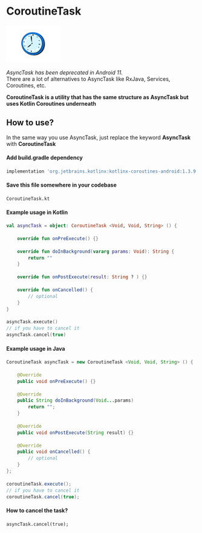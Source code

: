 # CoroutineTask 
<img src = "https://github.com/Asutosh11/CoroutineTask/blob/main/clock-image.png" height="100">

<em>AsyncTask has been deprecated in Android 11.</em> <br/>
There are a lot of alternatives to AsyncTask like RxJava, Services, Coroutines, etc.

<b>CoroutineTask is a utility that has the same structure as AsyncTask but uses Kotlin Coroutines underneath</b><br/>


## How to use? 
In the same way you use AsyncTask, just replace the keyword <b>AsyncTask</b> with <b>CoroutineTask</b>

#### Add build.gradle dependency
```groovy
implementation 'org.jetbrains.kotlinx:kotlinx-coroutines-android:1.3.9'
```

#### Save this file somewhere in your codebase
```text
CoroutineTask.kt
```

#### Example usage in Kotlin

```Kotlin
val asyncTask = object: CoroutineTask <Void, Void, String> () {

    override fun onPreExecute() {}

    override fun doInBackground(vararg params: Void): String {
        return ""
    }

    override fun onPostExecute(result: String ? ) {}

    override fun onCancelled() {
        // optional
    }
}

asyncTask.execute()
// if you have to cancel it
asyncTask.cancel(true)
```

#### Example usage in Java

```Java
CoroutineTask asyncTask = new CoroutineTask <Void, Void, String> () {

    @Override
    public void onPreExecute() {}

    @Override
    public String doInBackground(Void...params) 
        return "";
    }

    @Override
    public void onPostExecute(String result) {}

    @Override
    public void onCancelled() {
        // optional
    }
};

coroutineTask.execute();
// if you have to cancel it
coroutineTask.cancel(true);
```

#### How to cancel the task?
```
asyncTask.cancel(true);
```
